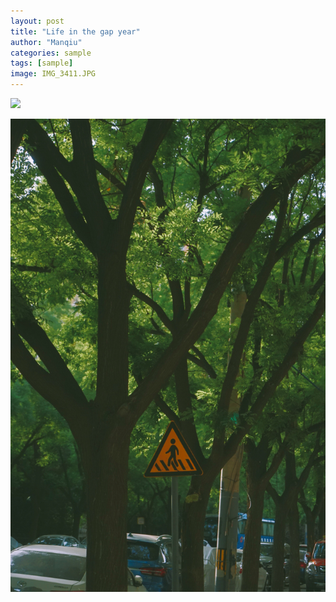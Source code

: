 ```yaml
---
layout: post
title: "Life in the gap year"
author: "Manqiu"
categories: sample
tags: [sample]
image: IMG_3411.JPG
---
```





<img src="https://raw.githubusercontent.com/manqiul/manqiul.github.io/gh-pages/assets/img/xnz6.JPG">

![image](/assets/img/xnz6.JPG)

